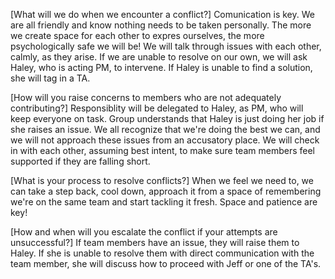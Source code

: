 [What will we do when we encounter a conflict?]
    Comunication is key. We are all friendly and know nothing needs to be taken personally. The more we create space for each other to expres ourselves, the more psychologically safe we will be! We will talk through issues with each other, calmly, as they arise. If we are unable to resolve on our own, we will ask Haley, who is acting PM, to intervene. If Haley is unable to find a solution, she will tag in a TA. 

[How will you raise concerns to members who are not adequately contributing?]
    Responsiblity will be delegated to Haley, as PM, who will keep everyone on task. Group understands that Haley is just doing her job if she raises an issue. We all recognize that we're doing the best we can, and we will not approach these issues from an accusatory place. We will check in with each other, assuming best intent, to make sure team members feel supported if they are falling short.

[What is your process to resolve conflicts?]
    When we feel we need to, we can take a step back, cool down, approach it from a space of remembering we're on the same team and start tackling it fresh. Space and patience are key!

[How and when will you escalate the conflict if your attempts are unsuccessful?]
    If team members have an issue, they will raise them to Haley. If she is unable to resolve them with direct communication with the team member, she will discuss how to proceed with Jeff or one of the TA's.